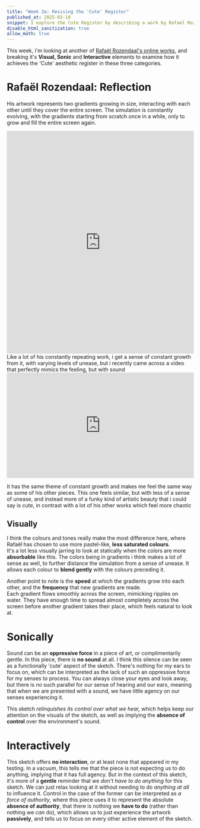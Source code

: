 ```yaml
---
title: "Week 3a: Revising the 'Cute' Register"
published_at: 2025-03-18
snippet: I explore the Cute Register by describing a work by Rafael Rozendaal, explaining how i'll achieve Cuteness and gathering feedback from my colleagues
disable_html_sanitization: true
allow_math: true
---
```

This week, i'm looking at another of [Rafaël Rozendaal's online works](https://www.newrafael.com/internet/), and breaking it's **Visual, Sonic** and **Interactive** elements to examine how it achieves the 'Cute' aesthetic register in these three categories.
# Rafaël Rozendaal: Reflection
His artwork represents two gradients growing in size, interacting with each other until they cover the entire screen. The simulation is constantly evolving, with the gradients starting from scratch once in a while, only to grow and fill the entire screen again.
<iframe src="https://www.newrafael.com/reflection/" style="width:100%; height:600px; border:none;" title="New Rafael Zoom"></iframe>
Like a lot of his constantly repeating work, i get a sense of constant growth from it, with varying levels of unease, but i recently came across a video that perfectly mimics the feeling, but with sound
<div style="position: relative; width: 100%; height: 0; padding-bottom: 56.25%;">
  <iframe style="position: absolute; top: 0; left: 0; width: 100%; height: 100%;" src="https://www.youtube.com/embed/BzNzgsAE4F0" title="Shepard Tone" frameborder="0" allow="accelerometer; autoplay; clipboard-write; encrypted-media; gyroscope; picture-in-picture; web-share" referrerpolicy="strict-origin-when-cross-origin" allowfullscreen></iframe>
</div>

It has the same theme of constant growth and makes me feel the same way as some of his other pieces. This one feels similar, but with less of a sense of unease, and instead more of a funky kind of artistic beauty that i could say is cute, in contrast with a lot of his other works which feel more chaotic
## Visually
I think the colours and tones really make the most difference here, where Rafaël has chosen to use more pastel-like, **less saturated colours**.   
It's a lot less visually jarring to look at statically when the colors are more **absorbable** like this. The colors being in gradients i think makes a lot of sense as well, to further distance the simulation from a sense of unease. It allows each colour to **blend gently** with the colours preceding it.

Another point to note is the **speed** at which the gradients grow into each other, and the **frequency** that new gradients are made.  
Each gradient flows smoothly across the screen, mimicking ripples on water. They have enough time to spread almost completely across the screen before another gradient takes their place, which feels natural to look at.

# Sonically
Sound can be an **oppressive force** in a piece of art, or complimentarily gentle. In this piece, there is **no sound** at all.
I think this silence can be seen as a functionally 'cute' aspect of the sketch. There's nothing for my ears to focus on, which can be interpreted as the lack of such an oppressive force for my senses to process. You can always close your eyes and look away, but there is no such parallel for our sense of hearing and our ears, meaning that when we are presented with a sound, we have little agency on our senses experiencing it. 

This sketch *relinquishes its control over what we hear,* which helps keep our attention on the visuals of the sketch, as well as implying the **absence of control** over the environment's sound.

# Interactively
This sketch offers **no interaction**, or at least none that appeared in my testing. In a vacuum, this tells me that the piece is not expecting us to do anything, implying that it has full agency. But in the context of this sketch, it's more of a **gentle** reminder that *we don't have to do anything* for this sketch. We can just relax looking at it without needing to do *anything at all* to influence it. Control in the case of the former can be interpreted as *a force of authority*, where this piece uses it to represent the absolute **absence of authority**, that there is nothing we **have to do** (rather than nothing we *can* do), which allows us to just experience the artwork **passively**, and tells us to focus on every other active element of the sketch.